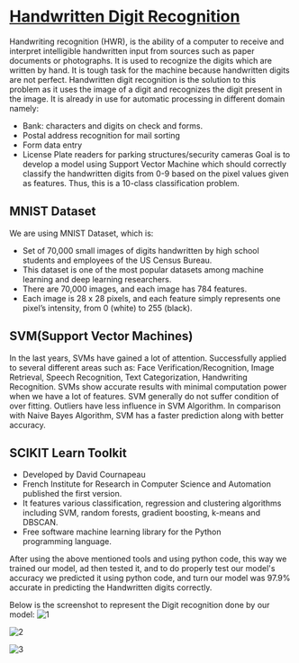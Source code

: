 # <u>Handwritten Digit Recognition</u>
Handwriting recognition (HWR), is the ability of a computer to receive and interpret intelligible handwritten input from sources such as paper documents or photographs.
It is used to recognize the digits which are written by hand. It is tough task for the machine because handwritten digits are not perfect.
Handwritten digit recognition is the solution to this problem as it uses the image of a digit and recognizes the digit present in the image.
It is already in use for automatic processing in different domain namely:
- Bank: characters and digits on check and forms.
- Postal address recognition for mail sorting
- Form data entry
- License Plate readers for parking structures/security cameras
Goal is to develop a model using Support Vector Machine which should correctly classify the handwritten digits from 0-9 based on the pixel values given as features. Thus, this is a 10-class classification problem.

## MNIST Dataset
We are using MNIST Dataset, which is:
- Set of 70,000 small images of digits handwritten by high school students and employees of the US Census Bureau.
- This dataset is one of the most popular datasets among machine learning and deep learning researchers.
- There are 70,000 images, and each image has 784 features.
- Each image is 28 x 28 pixels, and each feature simply represents one pixel’s intensity, from 0 (white) to 255 (black).

## SVM(Support Vector Machines)
In the last years, SVMs have gained a lot of attention.
Successfully applied to several different areas such as: Face Verification/Recognition, Image Retrieval, Speech Recognition, Text Categorization, Handwriting Recognition. SVMs show accurate results with minimal computation power when we have a lot of features.
SVM generally do not suffer condition of over fitting.
Outliers have less influence in SVM Algorithm.
In comparison with Naive Bayes Algorithm, SVM has a faster prediction along with better accuracy.

## SCIKIT Learn Toolkit
- Developed by David Cournapeau
- French Institute for Research in Computer Science and Automation published the first version.
- It features various classification, regression and clustering algorithms including SVM, random forests, gradient boosting, k-means and DBSCAN.
- Free software machine learning library for the Python programming language.

After using the above mentioned tools and using python code, this way we trained our model, ad then tested it, and to do properly test our model's accuracy we predicted it using python code, and turn our model was 97.9% accurate in predicting the Handwritten digits correctly.


Below is the screenshot to represent the Digit recognition done by our model:
![1](https://user-images.githubusercontent.com/77543839/119193650-eb6e7700-ba4f-11eb-9f59-9f16ba937a88.png)


![2](https://user-images.githubusercontent.com/77543839/119193656-ed383a80-ba4f-11eb-8d7e-1c80aa9e750a.png)


![3](https://user-images.githubusercontent.com/77543839/119193662-ee696780-ba4f-11eb-8517-9933beb700d4.png)

